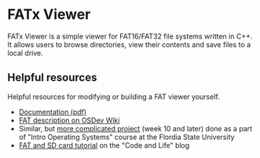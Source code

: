 # FATx Viewer
FATx Viewer is a simple viewer for FAT16/FAT32 file systems written in C++. It allows users to browse directories, view their contents and save files to a local drive.

## Helpful resources
Helpful resources for modifying or building a FAT viewer yourself.

- [Documentation (pdf)](https://staff.washington.edu/dittrich/misc/fatgen103.pdf)
- [FAT description on OSDev Wiki](http://wiki.osdev.org/FAT)
- Similar, but [more complicated project](http://www.cs.uni.edu/~diesburg/courses/cop4610_fall10/) (week 10 and later) done as a part of "Intro Operating Systems" course at the Flordia State University
- [FAT and SD card tutorial](http://codeandlife.com/2012/04/02/simple-fat-and-sd-tutorial-part-1/) on the "Code and Life" blog
